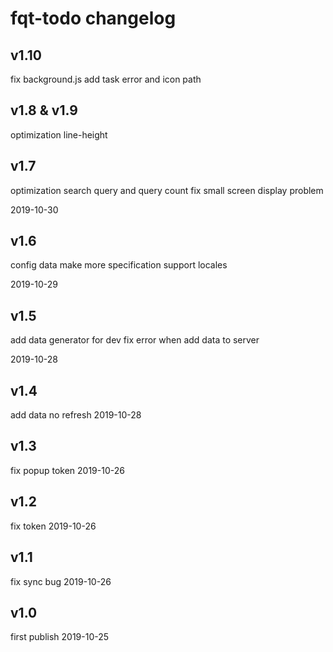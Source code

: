 
# fqt-todo changelog

## v1.10

fix background.js add task error and icon path

## v1.8 & v1.9
optimization line-height

## v1.7

optimization search query and query count
fix small screen display problem

2019-10-30

## v1.6

config data make more specification
support locales

2019-10-29

## v1.5

add data generator for dev
fix error when add data to server 

2019-10-28

## v1.4

add data no refresh 2019-10-28

## v1.3

fix popup token 2019-10-26

## v1.2

fix token 2019-10-26

## v1.1

fix sync bug 2019-10-26

## v1.0

first publish 2019-10-25
